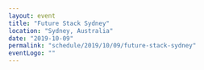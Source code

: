 ```yaml
---
layout: event
title: "Future Stack Sydney"
location: "Sydney, Australia"
date: "2019-10-09"
permalink: "schedule/2019/10/09/future-stack-sydney"
eventLogo: ""
---
```

